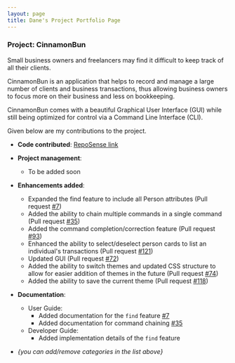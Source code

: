 ```yaml
---
layout: page
title: Dane's Project Portfolio Page
---
```


### Project: CinnamonBun

Small business owners and freelancers may find it difficult to keep track of all their clients.

CinnamonBun is an application that helps to record and manage a large number of clients and business transactions, thus allowing business owners to focus more on their business and less on bookkeeping.

CinnamonBun comes with a beautiful Graphical User Interface (GUI) while still being optimized for control via a Command Line Interface (CLI).

Given below are my contributions to the project.

* **Code contributed**: [RepoSense link](https://nus-cs2103-ay2122s2.github.io/tp-dashboard/?search=danemarc&sort=groupTitle&sortWithin=title&timeframe=commit&mergegroup=&groupSelect=groupByRepos&breakdown=true&checkedFileTypes=docs~functional-code~test-code~other&since=2022-02-18&tabOpen=true&tabType=authorship&tabAuthor=DaneMarc&tabRepo=AY2122S2-CS2103T-W09-2%2Ftp%5Bmaster%5D&authorshipIsMergeGroup=false&authorshipFileTypes=docs~functional-code~test-code&authorshipIsBinaryFileTypeChecked=false)

* **Project management**:
  * To be added soon

* **Enhancements added**:
  * Expanded the find feature to include all Person attributes (Pull request [\#7](https://github.com/AY2122S2-CS2103T-W09-2/tp/pull/7))
  * Added the ability to chain multiple commands in a single command (Pull request [\#35](https://github.com/AY2122S2-CS2103T-W09-2/tp/pull/35))
  * Added the command completion/correction feature (Pull request [\#93](https://github.com/AY2122S2-CS2103T-W09-2/tp/pull/93))
  * Enhanced the ability to select/deselect person cards to list an individual's transactions (Pull request [\#121](https://github.com/AY2122S2-CS2103T-W09-2/tp/pull/121))
  * Updated GUI (Pull request [\#72](https://github.com/AY2122S2-CS2103T-W09-2/tp/pull/72))
  * Added the ability to switch themes and updated CSS structure to allow for easier addition of themes in the future (Pull request [\#74](https://github.com/AY2122S2-CS2103T-W09-2/tp/pull/74))
  * Added the ability to save the current theme (Pull request [\#118](https://github.com/AY2122S2-CS2103T-W09-2/tp/pull/118))

* **Documentation**:
  * User Guide:
    * Added documentation for the `find` feature [\#7](https://github.com/AY2122S2-CS2103T-W09-2/tp/pull/7)
    * Added documentation for command chaining [\#35](https://github.com/AY2122S2-CS2103T-W09-2/tp/pull/35)
  * Developer Guide:
    * Added implementation details of the `find` feature
    

* _{you can add/remove categories in the list above}_
